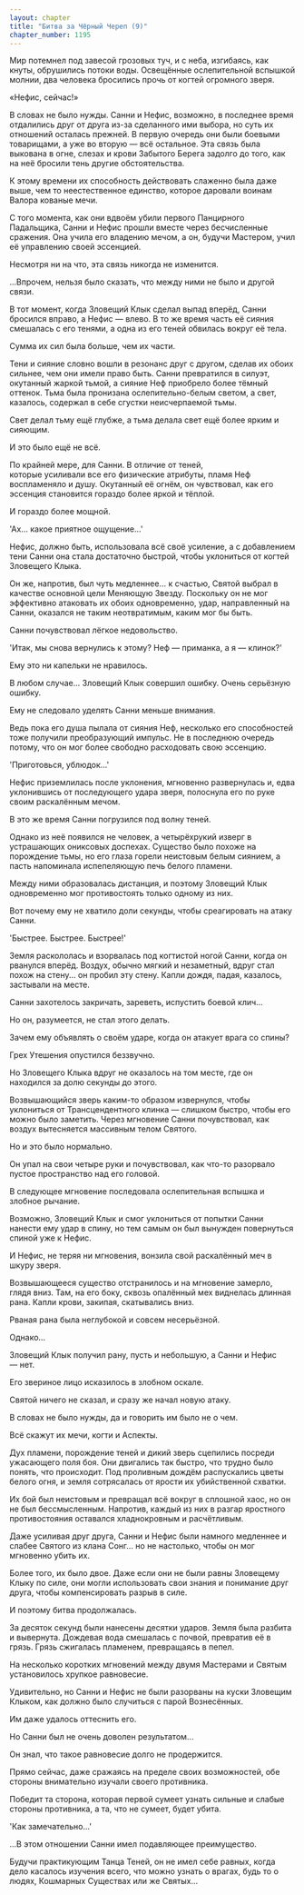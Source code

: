 ```yaml
---
layout: chapter
title: "Битва за Чёрный Череп (9)"
chapter_number: 1195
---
```


Мир потемнел под завесой грозовых туч, и с неба, изгибаясь, как кнуты, обрушились потоки воды. Освещённые ослепительной вспышкой молнии, два человека бросились прочь от когтей огромного зверя.

«Нефис, сейчас!»

В словах не было нужды. Санни и Нефис, возможно, в последнее время отдалились друг от друга из-за сделанного ими выбора, но суть их отношений осталась прежней. В первую очередь они были боевыми товарищами, а уже во вторую — всё остальное. Эта связь была выкована в огне, слезах и крови Забытого Берега задолго до того, как на неё бросили тень другие обстоятельства.

К этому времени их способность действовать слаженно была даже выше, чем то неестественное единство, которое даровали воинам Валора кованые мечи.

С того момента, как они вдвоём убили первого Панцирного Падальщика, Санни и Нефис прошли вместе через бесчисленные сражения. Она учила его владению мечом, а он, будучи Мастером, учил её управлению своей эссенцией.

Несмотря ни на что, эта связь никогда не изменится.

...Впрочем, нельзя было сказать, что между ними не было и другой связи.

В тот момент, когда Зловещий Клык сделал выпад вперёд, Санни бросился вправо, а Нефис — влево. В то же время часть её сияния смешалась с его тенями, а одна из его теней обвилась вокруг её тела.

Сумма их сил была больше, чем их части.

Тени и сияние словно вошли в резонанс друг с другом, сделав их обоих сильнее, чем они имели право быть. Санни превратился в силуэт, окутанный жаркой тьмой, а сияние Неф приобрело более тёмный оттенок. Тьма была пронизана ослепительно-белым светом, а свет, казалось, содержал в себе сгустки неисчерпаемой тьмы.

Свет делал тьму ещё глубже, а тьма делала свет ещё более ярким и сияющим.

И это было ещё не всё.

По крайней мере, для Санни. В отличие от теней, которые усиливали все его физические атрибуты, пламя Неф воспламеняло и душу. Окутанный её огнём, он чувствовал, как его эссенция становится гораздо более яркой и тёплой.

И гораздо более мощной.

'Ах... какое приятное ощущение...'

Нефис, должно быть, использовала всё своё усиление, а с добавлением тени Санни она стала достаточно быстрой, чтобы уклониться от когтей Зловещего Клыка.

Он же, напротив, был чуть медленнее... к счастью, Святой выбрал в качестве основной цели Меняющую Звезду. Поскольку он не мог эффективно атаковать их обоих одновременно, удар, направленный на Санни, оказался не таким неотвратимым, каким мог бы быть.

Санни почувствовал лёгкое недовольство.

'Итак, мы снова вернулись к этому? Неф — приманка, а я — клинок?'

Ему это ни капельки не нравилось.

В любом случае... Зловещий Клык совершил ошибку. Очень серьёзную ошибку.

Ему не следовало уделять Санни меньше внимания.

Ведь пока его душа пылала от сияния Неф, несколько его способностей тоже получили преобразующий импульс. Не в последнюю очередь потому, что он мог более свободно расходовать свою эссенцию.

'Приготовься, ублюдок...'

Нефис приземлилась после уклонения, мгновенно развернулась и, едва уклонившись от последующего удара зверя, полоснула его по руке своим раскалённым мечом.

В это же время Санни погрузился под волну теней.

Однако из неё появился не человек, а четырёхрукий изверг в устрашающих ониксовых доспехах. Существо было похоже на порождение тьмы, но его глаза горели неистовым белым сиянием, а пасть напоминала испепеляющую печь белого пламени.

Между ними образовалась дистанция, и поэтому Зловещий Клык одновременно мог противостоять только одному из них.

Вот почему ему не хватило доли секунды, чтобы среагировать на атаку Санни.

'Быстрее. Быстрее. Быстрее!'

Земля раскололась и взорвалась под когтистой ногой Санни, когда он рванулся вперёд. Воздух, обычно мягкий и незаметный, вдруг стал похож на стену... он пробил эту стену. Капли дождя, падая, казалось, застывали на месте.

Санни захотелось закричать, зареветь, испустить боевой клич...

Но он, разумеется, не стал этого делать.

Зачем ему объявлять о своём ударе, когда он атакует врага со спины?

Грех Утешения опустился беззвучно.

Но Зловещего Клыка вдруг не оказалось на том месте, где он находился за долю секунды до этого.

Возвышающийся зверь каким-то образом извернулся, чтобы уклониться от Трансцендентного клинка — слишком быстро, чтобы его можно было заметить. Через мгновение Санни почувствовал, как воздух вытесняется массивным телом Святого.

Но и это было нормально.

Он упал на свои четыре руки и почувствовал, как что-то разорвало пустое пространство над его головой.

В следующее мгновение последовала ослепительная вспышка и злобное рычание.

Возможно, Зловещий Клык и смог уклониться от попытки Санни нанести ему удар в спину, но тем самым он был вынужден повернуться спиной уже к Нефис.

И Нефис, не теряя ни мгновения, вонзила свой раскалённый меч в шкуру зверя.

Возвышающееся существо отстранилось и на мгновение замерло, глядя вниз. Там, на его боку, сквозь опалённый мех виднелась длинная рана. Капли крови, закипая, скатывались вниз.

Рваная рана была неглубокой и совсем несерьёзной.

Однако...

Зловещий Клык получил рану, пусть и небольшую, а Санни и Нефис — нет.

Его звериное лицо исказилось в злобном оскале.

Святой ничего не сказал, и сразу же начал новую атаку.

В словах не было нужды, да и говорить им было не о чем.

Всё скажут их мечи, когти и Аспекты.

Дух пламени, порождение теней и дикий зверь сцепились посреди ужасающего поля боя. Они двигались так быстро, что трудно было понять, что происходит. Под проливным дождём распускались цветы белого огня, и земля сотрясалась от ярости их убийственной схватки.

Их бой был неистовым и превращал всё вокруг в сплошной хаос, но он не был бессмысленным. Напротив, каждый из них в разгар яростного противостояния оставался хладнокровным и расчётливым.

Даже усиливая друг друга, Санни и Нефис были намного медленнее и слабее Святого из клана Сонг... но не настолько, чтобы он мог мгновенно убить их.

Более того, их было двое. Даже если они не были равны Зловещему Клыку по силе, они могли использовать свои знания и понимание друг друга, чтобы компенсировать разрыв в силе.

И поэтому битва продолжалась.

За десяток секунд были нанесены десятки ударов. Земля была разбита и вывернута. Дождевая вода смешалась с почвой, превратив её в грязь. Грязь сжигалась пламенем, превращаясь в пепел.

На несколько коротких мгновений между двумя Мастерами и Святым установилось хрупкое равновесие.

Удивительно, но Санни и Нефис не были разорваны на куски Зловещим Клыком, как должно было случиться с парой Вознесённых.

Им даже удалось оттеснить его.

Но Санни был не очень доволен результатом...

Он знал, что такое равновесие долго не продержится.

Прямо сейчас, даже сражаясь на пределе своих возможностей, обе стороны внимательно изучали своего противника.

Победит та сторона, которая первой сумеет узнать сильные и слабые стороны противника, а та, что не сумеет, будет убита.

'Как замечательно...'

...В этом отношении Санни имел подавляющее преимущество.

Будучи практикующим Танца Теней, он не имел себе равных, когда дело касалось изучения всего, что можно узнать о врагах, будь то о людях, Кошмарных Существах или же Святых...
